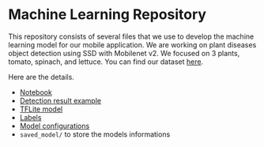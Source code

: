 # Machine Learning Repository

This repository consists of several files that we use to develop the machine learning model for our mobile application. We are working on plant diseases object detection using SSD with Mobilenet v2. We focused on 3 plants, tomato, spinach, and lettuce. You can find our dataset [here](https://app.roboflow.com/capstone-saasl/capstone-plant-disease/).

Here are the details.

- [Notebook](https://github.com/C241-PS319/machine-learning/blob/main/ssd_mobnet_2.ipynb)
- [Detection result example](https://github.com/C241-PS319/machine-learning/blob/main/detection_results.jpg)
- [TFLite model](https://github.com/C241-PS319/machine-learning/blob/main/custom_model_lite/detect.tflite)
- [Labels](https://github.com/C241-PS319/machine-learning/blob/main/custom_model_lite/labelmap.txt)
- [Model configurations](https://github.com/C241-PS319/machine-learning/blob/main/custom_model_lite/pipeline_file.config)
- `saved_model/` to store the models informations
